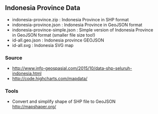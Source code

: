 ## Indonesia Province Data


- indonesia-province.zip : Indonesia Province in SHP format 
- indonesia-province.json : Indonesia Province in GeoJSON format
- indonesia-province-simple.json : Simple version of Indonesia Province in GeoJSON format (smaller file size too!)
- id-all.geo.json : Indonesia province GEOJSON 
- id-all.svg : Indonesia SVG map 

### Source 
- http://www.info-geospasial.com/2015/10/data-shp-seluruh-indonesia.html
- http://code.highcharts.com/mapdata/

### Tools 
- Convert and simplify shape of SHP file to GeoJSON http://mapshaper.org/

